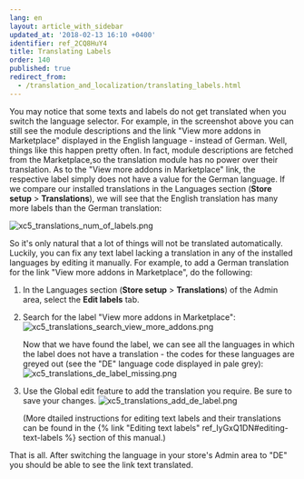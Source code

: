 ```yaml
---
lang: en
layout: article_with_sidebar
updated_at: '2018-02-13 16:10 +0400'
identifier: ref_2CQ8HuY4
title: Translating Labels
order: 140
published: true
redirect_from:
  - /translation_and_localization/translating_labels.html
---
```

You may notice that some texts and labels do not get translated when you switch the language selector. For example, in the screenshot above you can still see the module descriptions and the link "View more addons in Marketplace" displayed in the English language - instead of German. Well, things like this happen pretty often. In fact, module descriptions are fetched from the Marketplace,so the translation module has no power over their translation. As to the "View more addons in Marketplace" link, the respective label simply does not have a value for the German language. If we compare our installed translations in the Languages section (**Store setup** > **Translations**), we will see that the English translation has many more labels than the German translation:

   ![xc5_translations_num_of_labels.png]({{site.baseurl}}/attachments/ref_NH3w8sSS/xc5_translations_num_of_labels.png)

So it's only natural that a lot of things will not be translated automatically. Luckily, you can fix any text label lacking a translation in any of the installed languages by editing it manually. For example, to add a German translation for the link "View more addons in Marketplace", do the following:

1.  In the Languages section (**Store setup** > **Translations**) of the Admin area, select the **Edit labels** tab.

2.  Search for the label "View more addons in Marketplace":
    ![xc5_translations_search_view_more_addons.png]({{site.baseurl}}/attachments/ref_NH3w8sSS/xc5_translations_search_view_more_addons.png)

    Now that we have found the label, we can see all the languages in which the label does not have a translation - the codes for these languages are greyed out (see the "DE" language code displayed in pale grey):
    ![xc5_translations_de_label_missing.png]({{site.baseurl}}/attachments/ref_NH3w8sSS/xc5_translations_de_label_missing.png)
    
3.  Use the Global edit feature to add the translation you require. Be sure to save your changes.
    ![xc5_translations_add_de_label.png]({{site.baseurl}}/attachments/ref_NH3w8sSS/xc5_translations_add_de_label.png)

    (More dtailed instructions for editing text labels and their translations can be found in the {% link "Editing text labels" ref_IyGxQ1DN#editing-text-labels %} section of this manual.)

That is all. After switching the language in your store's Admin area to "DE" you should be able to see the link text translated.
